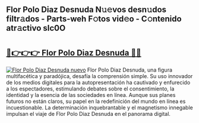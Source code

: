 ## Flor Polo Diaz Desnuda N𝚞𝚎vos desn𝚞dos filtr𝚊dos - Parts-weh F𝚘tos vid𝚎o - C𝚘ntenido atr𝚊ctivo sIc0O

# <h2><a href="http://mbay2r.tromn.icu/?c=Flor+Polo+Diaz+Desnuda">🔗👉👉👉 Flor Polo Diaz Desnuda 🔗🔗</a></h2>

[![Flor Polo Diaz Desnuda nuevo](https://i.imgur.com/pEAQMta.gif)](http://mbay2r.tromn.icu/?c=Flor+Polo+Diaz+Desnuda)
Flor Polo Diaz Desnuda, una figura multifacética y paradójica, desafía la comprensión simple. Su uso innovador de los medios digitales para la autopresentación ha cautivado y enfurecido a los espectadores, estimulando debates sobre el consentimiento, la identidad y la esencia de las sociedades en línea. Aunque sus planes futuros no están claros, su papel en la redefinición del mundo en línea es incuestionable. La determinación inquebrantable y el magnetismo innegable impulsan el viaje de Flor Polo Diaz Desnuda en el panorama digital.
